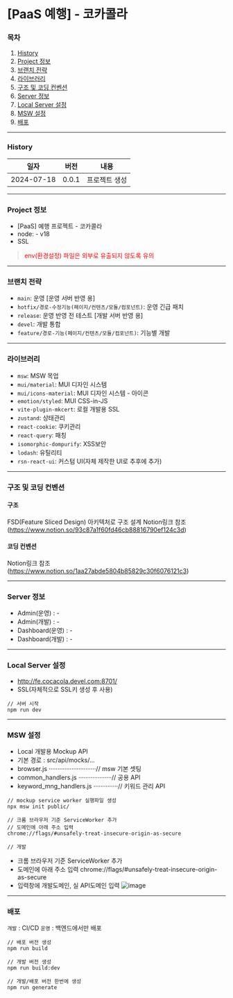 # [PaaS 예행] - 코카콜라

### 목차

1. [History](#history)
2. [Project 정보](#project-정보)
3. [브랜치 전략](#브랜치-전략)
4. [라이브러리](#라이브러리)
5. [구조 및 코딩 컨벤션](#구조-및-코딩-컨벤션)
6. [Server 정보](#server-정보)
7. [Local Server 설정](#local-server-설정)
8. [MSW 설정](#msw-설정)
9. [배포](#배포)

---

### History

| 일자       | 버전  | 내용          |
| ---------- | ----- | ------------- |
| 2024-07-18 | 0.0.1 | 프로젝트 생성 |

---

### Project 정보

-   [PaaS] 예행 프로젝트 - 코카콜라
-   node: - v18
-   SSL

> <span style="color:red">env(환경설정) 파일은 외부로 유출되지 않도록 유의</span>

---

### 브랜치 전략

-   `main`: 운영 [운영 서버 반영 용]
-   `hotfix/경로-수정기능(페이지/컨텐츠/모듈/컴포넌트)`: 운영 긴급 패치
-   `release`: 운영 반영 전 테스트 [개발 서버 반영 용]
-   `devel`: 개발 통합
-   `feature/경로-기능(페이지/컨텐츠/모듈/컴포넌트)`: 기능별 개발

---

### 라이브러리

-   `msw`: MSW 목업
-   `mui/material`: MUI 디자인 시스템
-   `mui/icons-material`: MUI 디자인 시스템 - 아이콘
-   `emotion/styled`: MUI CSS-in-JS
-   `vite-plugin-mkcert`: 로컬 개발용 SSL
-   `zustand`: 상태관리
-   `react-cookie`: 쿠키관리
-   `react-query`: 패칭
-   `isomorphic-dompurify`: XSS보안
-   `lodash`: 유틸리티
-   `rsn-react-ui`: 커스텀 UI(자체 제작한 UI로 추후에 추가)

---

### 구조 및 코딩 컨벤션

#### 구조

FSD(Feature Sliced Design) 아키텍처로 구조 설계
Notion링크 참조(https://www.notion.so/93c87a1f60fd46cb88816790ef124c3d)

#### 코딩 컨벤션

Notion링크 참조(https://www.notion.so/1aa27abde5804b85829c30f6076121c3)

---

### Server 정보

-   Admin(운영) : -
-   Admin(개발) : -
-   Dashboard(운영) : -
-   Dashboard(개발) : -

---

### Local Server 설정

-   http://fe.cocacola.devel.com:8701/
-   SSL(자체적으로 SSL키 생성 후 사용)

```
// 서버 시작
npm run dev
```

---

### MSW 설정

-   Local 개발용 Mockup API
-   기본 경로 : src/api/mocks/...
-   browser.js ···························// msw 기본 셋팅
-   common_handlers.js ···················// 공용 API
-   keyword_mng_handlers.js ··············// 키워드 관리 API

```
// mockup service worker 실행파일 생성
npx msw init public/

// 크롬 브라우저 기준 ServiceWorker 추가
// 도메인에 아래 주소 입력
chrome://flags/#unsafely-treat-insecure-origin-as-secure

// 개발
```

-   크롬 브라우저 기준 ServiceWorker 추가
-   도메인에 아래 주소 입력
    chrome://flags/#unsafely-treat-insecure-origin-as-secure
-   입력창에 개발도메인, 실 API도메인 입력
    ![image](/uploads/502a42275f9cb8ebe7bbe15928413d04/image.png)

---

### 배포

`개발` : CI/CD
`운영` : 백엔드에서만 배포

```
// 배포 버전 생성
npm run build

// 개발 버전 생성
npm run build:dev

// 개발/배포 버전 한번에 생성
npm run generate
```

